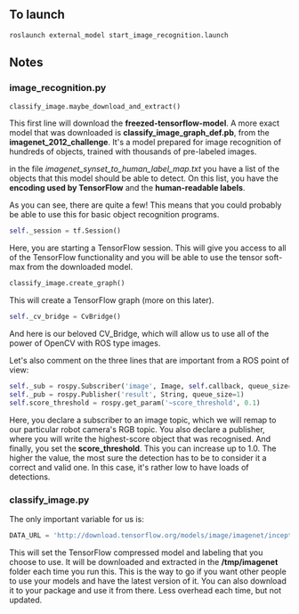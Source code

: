 ## To launch

`roslaunch external_model start_image_recognition.launch`

## Notes

### image_recognition.py

```python
classify_image.maybe_download_and_extract()
```

This first line will download the **freezed-tensorflow-model**. A more exact model that was downloaded is **classify_image_graph_def.pb**, from the **imagenet_2012_challenge**. It's a model prepared for image recognition of hundreds of objects, trained with thousands of pre-labeled images.

in the file _imagenet_synset_to_human_label_map.txt_ you have a list of the objects that this model should be able to detect. On this list, you have the **encoding used by TensorFlow** and the **human-readable labels**.

As you can see, there are quite a few! This means that you could probably be able to use this for basic object recognition programs.

```python
self._session = tf.Session()
```

Here, you are starting a TensorFlow session. This will give you access to all of the TensorFlow functionality and you will be able to use the tensor soft-max from the downloaded model.

```python
classify_image.create_graph()
```

This will create a TensorFlow graph (more on this later).

```python
self._cv_bridge = CvBridge()
```

And here is our beloved CV_Bridge, which will allow us to use all of the power of OpenCV with ROS type images.

Let's also comment on the three lines that are important from a ROS point of view:

```python
self._sub = rospy.Subscriber('image', Image, self.callback, queue_size=1)
self._pub = rospy.Publisher('result', String, queue_size=1)
self.score_threshold = rospy.get_param('~score_threshold', 0.1)
```

Here, you declare a subscriber to an image topic, which we will remap to our particular robot camera's RGB topic.
You also declare a publisher, where you will write the highest-score object that was recognised.
And finally, you set the **score_threshold**. This you can increase up to 1.0. The higher the value, the most sure the detection has to be to consider it a correct and valid one. In this case, it's rather low to have loads of detections.

### classify_image.py

The only important variable for us is:

```python
DATA_URL = 'http://download.tensorflow.org/models/image/imagenet/inception-2015-12-05.tgz'
```

This will set the TensorFlow compressed model and labeling that you choose to use. It will be downloaded and extracted in the **/tmp/imagenet** folder each time you run this. This is the way to go if you want other people to use your models and have the latest version of it. You can also download it to your package and use it from there. Less overhead each time, but not updated.
